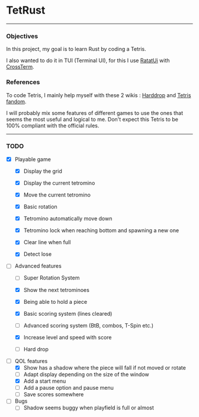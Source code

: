 # TetRust

---

### Objectives

In this project, my goal is to learn Rust by coding a Tetris.

I also wanted to do it in TUI (Terminal UI), for this I use [RatatUi](https://ratatui.rs/)
with [CrossTerm](https://github.com/crossterm-rs/crossterm).

### References

To code Tetris, I mainly help myself with these 2 wikis : [Harddrop](https://harddrop.com/wiki/Tetris_Wiki)
and [Tetris fandom](https://tetris.fandom.com/wiki/Tetris_Wiki).

I will probably mix some features of different games to use the ones that seems the most useful and logical to me.
Don't expect this Tetris to be 100% compliant with the official rules.

---

### TODO

- [x] Playable game
    - [x] Display the grid
    - [x] Display the current tetromino
    - [x] Move the current tetromino
    - [x] Basic rotation
    - [x] Tetromino automatically move down
    - [x] Tetromino lock when reaching bottom and spawning a new one
    - [x] Clear line when full
    - [x] Detect lose


- [ ] Advanced features
    - [ ] Super Rotation System
    - [x] Show the next tetrominoes
    - [x] Being able to hold a piece
    - [x] Basic scoring system (lines cleared)
    - [ ] Advanced scoring system (BtB, combos, T-Spin etc.)
    - [x] Increase level and speed with score
    - [ ] Hard drop


- [ ] QOL features
    - [x] Show has a shadow where the piece will fall if not moved or rotate
    - [ ] Adapt display depending on the size of the window
    - [x] Add a start menu
    - [ ] Add a pause option and pause menu
    - [ ] Save scores somewhere

- [ ] Bugs
    - [ ] Shadow seems buggy when playfield is full or almost
